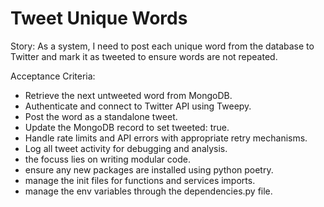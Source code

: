 # Tweet Unique Words

Story: As a system, I need to post each unique word from the database to Twitter and mark it as tweeted to ensure words are not repeated.

Acceptance Criteria:

- Retrieve the next untweeted word from MongoDB.
- Authenticate and connect to Twitter API using Tweepy.
- Post the word as a standalone tweet.
- Update the MongoDB record to set tweeted: true.
- Handle rate limits and API errors with appropriate retry mechanisms.
- Log all tweet activity for debugging and analysis.
- the focuss lies on writing modular code.
- ensure any new packages are installed using python poetry.
- manage the init files for functions and services imports.
- manage the env variables through the dependencies.py file.